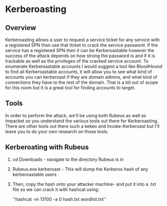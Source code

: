 # Kerberoasting

## Overview
Kerberoasting allows a user to request a service ticket for any service with a registered SPN then use that ticket to crack the service password. If the service has a registered SPN then it can be Kerberoastable however the success of the attack depends on how strong the password is and if it is trackable as well as the privileges of the cracked service account. To enumerate Kerberoastable accounts I would suggest a tool like BloodHound to find all Kerberoastable accounts, it will allow you to see what kind of accounts you can kerberoast if they are domain admins, and what kind of connections they have to the rest of the domain. That is a bit out of scope for this room but it is a great tool for finding accounts to target.

## Tools 
In order to perform the attack, we'll be using both Rubeus as well as Impacket so you understand the various tools out there for Kerberoasting. There are other tools out there such a kekeo and Invoke-Kerberoast but I'll leave you to do your own research on those tools.

## Kerberoating with Rubeus

1. cd Downloads - navigate to the directory Rubeus is in

2. Rubeus.exe kerberoast - This will dump the Kerberos hash of any kerberoastable users

3. Then, copy the hash onto your attacker machine- and put it into a .txt file so we can crack it with hashcat using:

	''hashcat -m 13100 -a 0 hash.txt wordlist.txt'' 



